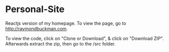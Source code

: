 # Personal-Site
Reactjs version of my homepage. To view the page, go to http://raymondbuckman.com. 

To view the code, click on "Clone or Download", & click on "Download ZIP". Afterwards extract the zip, then go to the /src folder. 
